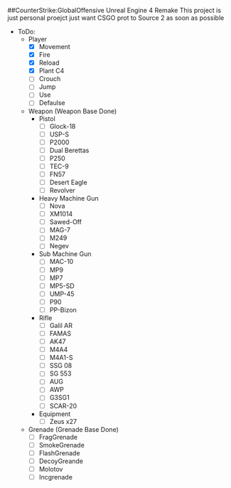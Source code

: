 ##CounterStrike:GlobalOffensive Unreal Engine 4 Remake
This project is just personal proejct
just want CSGO prot to Source 2 as soon as possible
- ToDo:
  - Player
    - [x] Movement
    - [x] Fire
    - [x] Reload
    - [x] Plant C4
    - [ ] Crouch
    - [ ] Jump
    - [ ] Use
    - [ ] Defaulse
  - Weapon (Weapon Base Done)
    - Pistol
        - [ ] Glock-18
        - [ ] USP-S
        - [ ] P2000
        - [ ] Dual Berettas
        - [ ] P250
        - [ ] TEC-9
        - [ ] FN57
        - [ ] Desert Eagle
        - [ ] Revolver
    - Heavy Machine Gun
        - [ ] Nova
        - [ ] XM1014
        - [ ] Sawed-Off
        - [ ] MAG-7
        - [ ] M249
        - [ ] Negev
    - Sub Machine Gun
        - [ ] MAC-10
        - [ ] MP9
        - [ ] MP7
        - [ ] MP5-SD
        - [ ] UMP-45
        - [ ] P90
        - [ ] PP-Bizon
    - Rifle
        - [ ] Galil AR
        - [ ] FAMAS
        - [ ] AK47
        - [ ] M4A4
        - [ ] M4A1-S
        - [ ] SSG 08
        - [ ] SG 553
        - [ ] AUG
        - [ ] AWP
        - [ ] G3SG1
        - [ ] SCAR-20
    - Equipment
        - [ ] Zeus x27
  - Grenade (Grenade Base Done)
    - [ ] FragGrenade
    - [ ] SmokeGrenade
    - [ ] FlashGrenade
    - [ ] DecoyGreande
    - [ ] Molotov
    - [ ] Incgrenade